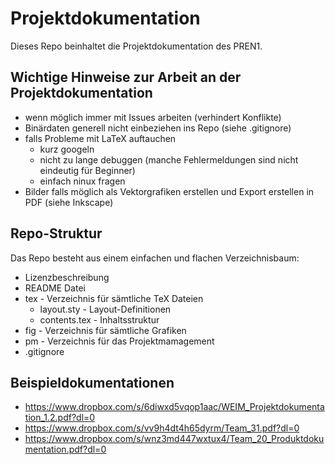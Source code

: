 # Projektdokumentation

Dieses Repo beinhaltet die Projektdokumentation des PREN1.

## Wichtige Hinweise zur Arbeit an der Projektdokumentation

* wenn möglich immer mit Issues arbeiten (verhindert Konflikte)
* Binärdaten generell nicht einbeziehen ins Repo (siehe .gitignore)
* falls Probleme mit LaTeX auftauchen
    * kurz googeln
    * nicht zu lange debuggen (manche Fehlermeldungen sind nicht eindeutig für Beginner)
    * einfach ninux fragen
* Bilder falls möglich als Vektorgrafiken erstellen und Export erstellen in PDF (siehe Inkscape)

## Repo-Struktur

Das Repo besteht aus einem einfachen und flachen Verzeichnisbaum:

* Lizenzbeschreibung
* README Datei
* tex - Verzeichnis für sämtliche TeX Dateien
    * layout.sty - Layout-Definitionen
    * contents.tex - Inhaltsstruktur
* fig - Verzeichnis für sämtliche Grafiken
* pm - Verzeichnis für das Projektmamagement
* .gitignore

## Beispieldokumentationen

* https://www.dropbox.com/s/6diwxd5vqop1aac/WEIM_Projektdokumentation_1.2.pdf?dl=0
* https://www.dropbox.com/s/vv9h4dt4h65dyrm/Team_31.pdf?dl=0
* https://www.dropbox.com/s/wnz3md447wxtux4/Team_20_Produktdokumentation.pdf?dl=0
